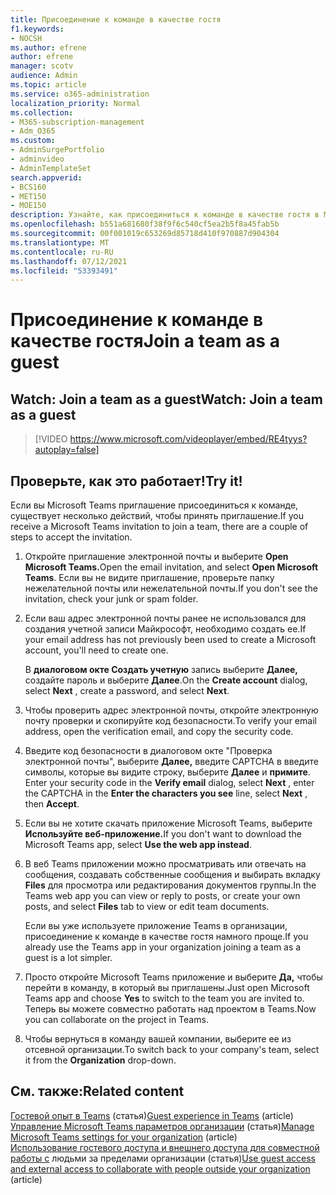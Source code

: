 ```yaml
---
title: Присоединение к команде в качестве гостя
f1.keywords:
- NOCSH
ms.author: efrene
author: efrene
manager: scotv
audience: Admin
ms.topic: article
ms.service: o365-administration
localization_priority: Normal
ms.collection:
- M365-subscription-management
- Adm_O365
ms.custom:
- AdminSurgePortfolio
- adminvideo
- AdminTemplateSet
search.appverid:
- BCS160
- MET150
- MOE150
description: Узнайте, как присоединиться к команде в качестве гостя в Microsoft Teams.
ms.openlocfilehash: b551a681680f38f9f6c540cf5ea2b5f8a45fab5b
ms.sourcegitcommit: 00f001019c653269d85718d410f970887d904304
ms.translationtype: MT
ms.contentlocale: ru-RU
ms.lasthandoff: 07/12/2021
ms.locfileid: "53393491"
---
```

# <a name="join-a-team-as-a-guest"></a><span data-ttu-id="dec8c-103">Присоединение к команде в качестве гостя</span><span class="sxs-lookup"><span data-stu-id="dec8c-103">Join a team as a guest</span></span>

## <a name="watch-join-a-team-as-a-guest"></a><span data-ttu-id="dec8c-104">Watch: Join a team as a guest</span><span class="sxs-lookup"><span data-stu-id="dec8c-104">Watch: Join a team as a guest</span></span>

> [!VIDEO https://www.microsoft.com/videoplayer/embed/RE4tyys?autoplay=false]

## <a name="try-it"></a><span data-ttu-id="dec8c-105">Проверьте, как это работает!</span><span class="sxs-lookup"><span data-stu-id="dec8c-105">Try it!</span></span>

<span data-ttu-id="dec8c-106">Если вы Microsoft Teams приглашение присоединиться к команде, существует несколько действий, чтобы принять приглашение.</span><span class="sxs-lookup"><span data-stu-id="dec8c-106">If you receive a Microsoft Teams invitation to join a team, there are a couple of steps to accept the invitation.</span></span>

1. <span data-ttu-id="dec8c-107">Откройте приглашение электронной почты и выберите **Open Microsoft Teams.**</span><span class="sxs-lookup"><span data-stu-id="dec8c-107">Open the email invitation, and select  **Open Microsoft Teams**.</span></span> <span data-ttu-id="dec8c-108">Если вы не видите приглашение, проверьте папку нежелательной почты или нежелательной почты.</span><span class="sxs-lookup"><span data-stu-id="dec8c-108">If you don't see the invitation, check your junk or spam folder.</span></span>
  1. <span data-ttu-id="dec8c-109">Если ваш адрес электронной почты ранее не использовался для создания учетной записи Майкрософт, необходимо создать ее.</span><span class="sxs-lookup"><span data-stu-id="dec8c-109">If your email address has not previously been used to create a Microsoft account, you'll need to create one.</span></span>

     <span data-ttu-id="dec8c-110">В  **диалоговом окте Создать учетную**  запись выберите  **Далее,** создайте пароль и выберите  **Далее**.</span><span class="sxs-lookup"><span data-stu-id="dec8c-110">On the  **Create account**  dialog, select  **Next** , create a password, and select  **Next**.</span></span>
  1. <span data-ttu-id="dec8c-111">Чтобы проверить адрес электронной почты, откройте электронную почту проверки и скопируйте код безопасности.</span><span class="sxs-lookup"><span data-stu-id="dec8c-111">To verify your email address, open the verification email, and copy the security code.</span></span>
  1. <span data-ttu-id="dec8c-112">Введите код безопасности  в диалоговом окте "Проверка электронной почты", выберите **Далее,** введите CAPTCHA в введите символы, которые вы видите строку, выберите **Далее** и **примите**. </span><span class="sxs-lookup"><span data-stu-id="dec8c-112">Enter your security code in the  **Verify email**  dialog, select  **Next** , enter the CAPTCHA in the  **Enter the characters you see**  line, select  **Next** , then  **Accept**.</span></span>
1. <span data-ttu-id="dec8c-113">Если вы не хотите скачать приложение Microsoft Teams, выберите **Используйте веб-приложение.**</span><span class="sxs-lookup"><span data-stu-id="dec8c-113">If you don't want to download the Microsoft Teams app, select  **Use the web app instead**.</span></span>
1. <span data-ttu-id="dec8c-114">В веб Teams приложении можно просматривать или отвечать на сообщения, создавать собственные сообщения и выбирать вкладку **Files** для просмотра или редактирования документов группы.</span><span class="sxs-lookup"><span data-stu-id="dec8c-114">In the Teams web app you can view or reply to posts, or create your own posts, and select  **Files**  tab to view or edit team documents.</span></span>

    <span data-ttu-id="dec8c-115">Если вы уже используете приложение Teams в организации, присоединение к команде в качестве гостя намного проще.</span><span class="sxs-lookup"><span data-stu-id="dec8c-115">If you already use the Teams app in your organization joining a team as a guest is a lot simpler.</span></span>

1. <span data-ttu-id="dec8c-116">Просто откройте Microsoft Teams приложение и выберите **Да,** чтобы перейти в команду, в который вы приглашены.</span><span class="sxs-lookup"><span data-stu-id="dec8c-116">Just open Microsoft Teams app and choose  **Yes**  to switch to the team you are invited to.</span></span>  <span data-ttu-id="dec8c-117">Теперь вы можете совместно работать над проектом в Teams.</span><span class="sxs-lookup"><span data-stu-id="dec8c-117">Now you can collaborate on the project in Teams.</span></span>
1. <span data-ttu-id="dec8c-118">Чтобы вернуться в команду вашей компании, выберите  ее из отсевной организации.</span><span class="sxs-lookup"><span data-stu-id="dec8c-118">To switch back to your company's team, select it from the  **Organization**  drop-down.</span></span>

## <a name="related-content"></a><span data-ttu-id="dec8c-119">См. также:</span><span class="sxs-lookup"><span data-stu-id="dec8c-119">Related content</span></span>

<span data-ttu-id="dec8c-120">[Гостевой опыт в Teams](/microsoftteams/guest-experience) (статья)</span><span class="sxs-lookup"><span data-stu-id="dec8c-120">[Guest experience in Teams](/microsoftteams/guest-experience) (article)</span></span>\
<span data-ttu-id="dec8c-121">[Управление Microsoft Teams параметров организации](/microsoftteams/enable-features-office-365) (статья)</span><span class="sxs-lookup"><span data-stu-id="dec8c-121">[Manage Microsoft Teams settings for your organization](/microsoftteams/enable-features-office-365) (article)</span></span>\
<span data-ttu-id="dec8c-122">[Использование гостевого доступа и внешнего доступа для совместной работы с](/microsoftteams/communicate-with-users-from-other-organizations) людьми за пределами организации (статья)</span><span class="sxs-lookup"><span data-stu-id="dec8c-122">[Use guest access and external access to collaborate with people outside your organization](/microsoftteams/communicate-with-users-from-other-organizations) (article)</span></span>
